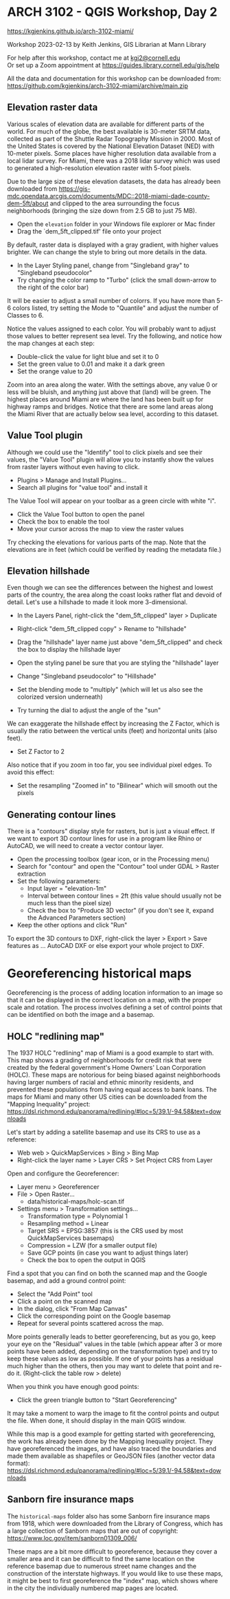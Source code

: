 # ARCH 3102 - QGIS Workshop, Day 2
<https://kgjenkins.github.io/arch-3102-miami/>

Workshop 2023-02-13 by Keith Jenkins, GIS Librarian at Mann Library

For help after this workshop, contact me at kgj2@cornell.edu  
Or set up a Zoom appointment at <https://guides.library.cornell.edu/gis/help>

All the data and documentation for this workshop can be downloaded from:  
<https://github.com/kgjenkins/arch-3102-miami/archive/main.zip>


## Elevation raster data

Various scales of elevation data are available for different parts of the world.  For much of the globe, the best available is 30-meter SRTM data, collected as part of the Shuttle Radar Topography Mission in 2000.  Most of the United States is covered by the National Elevation Dataset (NED) with 10-meter pixels.  Some places have higher resolution data available from a local lidar survey.  For Miami, there was a 2018 lidar survey which was used to generated a high-resolution elevation raster with 5-foot pixels.

Due to the large size of these elevation datasets, the data has already been downloaded from <https://gis-mdc.opendata.arcgis.com/documents/MDC::2018-miami-dade-county-dem-5ft/about> and clipped to the area surrounding the focus neighborhoods (bringing the size down from 2.5 GB to just 75 MB).

* Open the `elevation` folder in your Windows file explorer or Mac finder
* Drag the `dem_5ft_clipped.tif' file onto your project

By default, raster data is displayed with a gray gradient, with higher values brighter.  We can change the style to bring out more details in the data.

* In the Layer Styling panel, change from "Singleband gray" to "Singleband pseudocolor"
* Try changing the color ramp to "Turbo" (click the small down-arrow to the right of the color bar)

It will be easier to adjust a small number of colorrs.  If you have more than 5-6 colors listed, try setting the Mode to "Quantile" and adjust the number of Classes to 6.

Notice the values assigned to each color.  You will probably want to adjust those values to better represent sea level.  Try the following, and notice how the map changes at each step:

* Double-click the value for light blue and set it to 0
* Set the green value to 0.01 and make it a dark green
* Set the orange value to 20

Zoom into an area along the water.  With the settings above, any value 0 or less will be bluish, and anything just above that (land) will be green.  The highest places around Miami are where the land has been built up for highway ramps and bridges.  Notice that there are some land areas along the Miami River that are actually below sea level, according to this dataset.


## Value Tool plugin

Although we could use the "Identify" tool to click pixels and see their values, the "Value Tool" plugin will allow you to instantly show the values from raster layers without even having to click.

* Plugins > Manage and Install Plugins...
* Search all plugins for "value tool" and install it

The Value Tool will appear on your toolbar as a green circle with white "i".

* Click the Value Tool button to open the panel
* Check the box to enable the tool
* Move your cursor across the map to view the raster values

Try checking the elevations for various parts of the map.  Note that the elevations are in feet (which could be verified by reading the metadata file.)


## Elevation hillshade

Even though we can see the differences between the highest and lowest parts of the country, the area along the coast looks rather flat and devoid of detail.  Let's use a hillshade to made it look more 3-dimensional.

* In the Layers Panel, right-click the "dem_5ft_clipped" layer > Duplicate
* Right-click "dem_5ft_clipped copy" > Rename to "hillshade"
* Drag the "hillshade" layer name just above "dem_5ft_clipped" and check the box to display the hillshade layer
* Open the styling panel be sure that you are styling the "hillshade" layer
* Change "Singleband pseudocolor" to "Hillshade"
* Set the blending mode to "multiply" (which will let us also see the colorized version underneath)

* Try turning the dial to adjust the angle of the "sun"

We can exaggerate the hillshade effect by increasing the Z Factor, which is usually the ratio between the vertical units (feet) and horizontal units (also feet).

* Set Z Factor to 2

Also notice that if you zoom in too far, you see individual pixel edges.  To avoid this effect:

* Set the resampling "Zoomed in" to "Bilinear" which will smooth out the pixels


## Generating contour lines

There is a "contours" display style for rasters, but is just a visual effect.  If we want to export 3D contour lines for use in a program like Rhino or AutoCAD, we will need to create a vector contour layer.

* Open the processing toolbox (gear icon, or in the Processing menu)
* Search for "contour" and open the "Contour" tool under GDAL > Raster extraction
* Set the following parameters:
  * Input layer = "elevation-1m"
  * Interval between contour lines = 2ft (this value should usually not be much less than the pixel size)
  * Check the box to "Produce 3D vector" (if you don't see it, expand the Advanced Parameters section)
* Keep the other options and click "Run"

To export the 3D contours to DXF, right-click the layer > Export > Save features as ... AutoCAD DXF or else export your whole project to DXF.


# Georeferencing historical maps

Georeferencing is the process of adding location information to an image so that it can be displayed in the correct location on a map, with the proper scale and rotation.  The process involves defining a set of control points that can be identified on both the image and a basemap.

## HOLC "redlining map"

The 1937 HOLC "redlining" map of Miami is a good example to start with.  This map shows a grading of neighborhoods for credit risk that were created by the federal government's Home Owners' Loan Corporation (HOLC).  These maps are notorious for being biased against neighborhoods having larger numbers of racial and ethnic minority residents, and prevented these populations from having equal access to bank loans.  The maps for Miami and many other US cities can be downloaded from the "Mapping Inequality" project:
<https://dsl.richmond.edu/panorama/redlining/#loc=5/39.1/-94.58&text=downloads>

Let's start by adding a satellite basemap and use its CRS to use as a reference:

* Web web > QuickMapServices > Bing > Bing Map
* Right-click the layer name > Layer CRS > Set Project CRS from Layer

Open and configure the Georeferencer:

* Layer menu > Georeferencer
* File > Open Raster...
  * data/historical-maps/holc-scan.tif
* Settings menu > Transformation settings...
  * Transformation type = Polynomial 1
  * Resampling method = Linear
  * Target SRS = EPSG:3857 (this is the CRS used by most QuickMapServices basemaps)
  * Compression = LZW (for a smaller output file)
  * Save GCP points (in case you want to adjust things later)
  * Check the box to open the output in QGIS

Find a spot that you can find on both the scanned map and the Google basemap, and add a ground control point:

* Select the "Add Point" tool
* Click a point on the scanned map
* In the dialog, click "From Map Canvas"
* Click the corresponding point on the Google basemap
* Repeat for several points scattered across the map.

More points generally leads to better georeferencing, but as you go, keep your eye on the "Residual" values in the table (which appear after 3 or more points have been added, depending on the transformation type) and try to keep these values as low as possible.  If one of your points has a residual much higher than the others, then you may want to delete that point and re-do it.  (Right-click the table row > delete)

When you think you have enough good points:
* Click the green triangle button to "Start Georeferencing"

It may take a moment to warp the image to fit the control points and output the file.  When done, it should display in the main QGIS window.

While this map is a good example for getting started with georeferencing, the work has already been done by the Mapping Inequality project.  They have georeferenced the images, and have also traced the boundaries and made them available as shapefiles or GeoJSON files (another vector data format):
<https://dsl.richmond.edu/panorama/redlining/#loc=5/39.1/-94.58&text=downloads>


## Sanborn fire insurance maps

The `historical-maps` folder also has some Sanborn fire insurance maps from 1918, which were downloaded from the Library of Congress, which has a large collection of Sanborn maps that are out of copyright:
https://www.loc.gov/item/sanborn01309_006/

These maps are a bit more difficult to georeference, because they cover a smaller area and it can be difficult to find the same location on the reference basemap due to numerous street name changes and the construction of the interstate highways.  If you would like to use these maps, it might be best to first georeference the "index" map, which shows where in the city the individually numbered map pages are located.